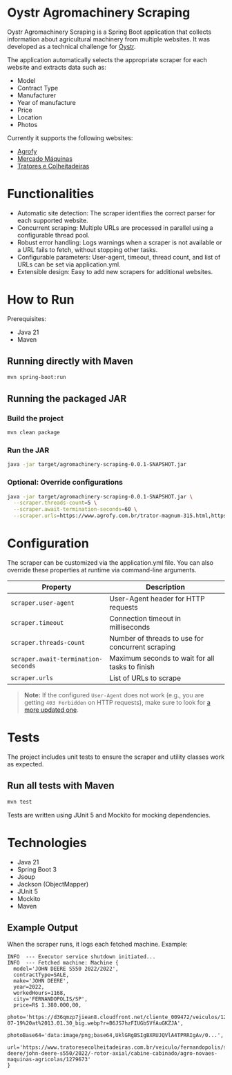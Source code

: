 # Oystr Agromachinery Scraping

Oystr Agromachinery Scraping is a Spring Boot application that collects information about agricultural machinery from multiple websites. It was developed as a technical challenge for [Oystr](https://oystr.com.br).

The application automatically selects the appropriate scraper for each website and extracts data such as:
- Model
- Contract Type
- Manufacturer
- Year of manufacture
- Price
- Location
- Photos

Currently it supports the following websites:
- [Agrofy](https://www.agrofy.com.br)
- [Mercado Máquinas](https://www.mercadomaquinas.com.br)
- [Tratores e Colheitadeiras](https://www.tratoresecolheitadeiras.com.br)

# Functionalities
- Automatic site detection: The scraper identifies the correct parser for each supported website.
- Concurrent scraping: Multiple URLs are processed in parallel using a configurable thread pool.
- Robust error handling: Logs warnings when a scraper is not available or a URL fails to fetch, without stopping other tasks.
- Configurable parameters: User-agent, timeout, thread count, and list of URLs can be set via application.yml.
- Extensible design: Easy to add new scrapers for additional websites.

# How to Run
Prerequisites:
- Java 21
- Maven

## Running directly with Maven
```bash
mvn spring-boot:run
```

## Running the packaged JAR
### Build the project
```bash
mvn clean package
```

### Run the JAR
```bash
java -jar target/agromachinery-scraping-0.0.1-SNAPSHOT.jar
```

### Optional: Override configurations
```bash
java -jar target/agromachinery-scraping-0.0.1-SNAPSHOT.jar \
  --scraper.threads-count=5 \
  --scraper.await-termination-seconds=60 \
  --scraper.urls=https://www.agrofy.com.br/trator-magnum-315.html,https://www.agrofy.com.br/trator-john-deere-8320r-204540.html
```

# Configuration
The scraper can be customized via the application.yml file. You can also override these properties at runtime via command-line arguments.

| Property                            | Description                                      |
| ----------------------------------- | ------------------------------------------------ |
| `scraper.user-agent`                | User-Agent header for HTTP requests              |
| `scraper.timeout`                   | Connection timeout in milliseconds               |
| `scraper.threads-count`             | Number of threads to use for concurrent scraping |
| `scraper.await-termination-seconds` | Maximum seconds to wait for all tasks to finish  |
| `scraper.urls`                      | List of URLs to scrape                           |

> **Note:** If the configured `User-Agent` does not work (e.g., you are getting `403 Forbidden` on HTTP requests), make sure to look for [a more updated one](https://www.zenrows.com/blog/user-agent-web-scraping#importance).

# Tests
The project includes unit tests to ensure the scraper and utility classes work as expected.

## Run all tests with Maven
```bash
mvn test
```

Tests are written using JUnit 5 and Mockito for mocking dependencies.

# Technologies
- Java 21
- Spring Boot 3
- Jsoup
- Jackson (ObjectMapper)
- JUnit 5
- Mockito
- Maven

## Example Output
When the scraper runs, it logs each fetched machine. Example:
```console
INFO  --- Executor service shutdown initiated...
INFO  --- Fetched machine: Machine {
  model='JOHN DEERE S550 2022/2022',
  contractType=SALE,
  make='JOHN DEERE',
  year=2022,
  workedHours=1168,
  city='FERNANDOPOLIS/SP',
  price=R$ 1.380.000,00,
  photo='https://d36qmzp7jiean8.cloudfront.net/cliente_009472/veiculos/1279673_whatsapp%20image%202025-07-19%20at%2013.01.30_big.webp?r=B6JS7hzFIUGbSVfAuGKZJA',
  photoBase64='data:image/png;base64,UklGRgBSIgBXRUJQVlA4TPRRIgAv/0...',
  url='https://www.tratoresecolheitadeiras.com.br/veiculo/fernandopolis/sp/colheitadeira/john-deere/john-deere-s550/2022/-rotor-axial/cabine-cabinado/agro-novaes-maquinas-agricolas/1279673'
}
```

